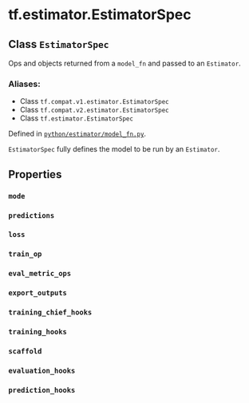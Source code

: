<div itemscope itemtype="http://developers.google.com/ReferenceObject">
<meta itemprop="name" content="tf.estimator.EstimatorSpec" />
<meta itemprop="path" content="Stable" />
<meta itemprop="property" content="mode"/>
<meta itemprop="property" content="predictions"/>
<meta itemprop="property" content="loss"/>
<meta itemprop="property" content="train_op"/>
<meta itemprop="property" content="eval_metric_ops"/>
<meta itemprop="property" content="export_outputs"/>
<meta itemprop="property" content="training_chief_hooks"/>
<meta itemprop="property" content="training_hooks"/>
<meta itemprop="property" content="scaffold"/>
<meta itemprop="property" content="evaluation_hooks"/>
<meta itemprop="property" content="prediction_hooks"/>
</div>

# tf.estimator.EstimatorSpec

## Class `EstimatorSpec`

Ops and objects returned from a `model_fn` and passed to an `Estimator`.



### Aliases:

* Class `tf.compat.v1.estimator.EstimatorSpec`
* Class `tf.compat.v2.estimator.EstimatorSpec`
* Class `tf.estimator.EstimatorSpec`



Defined in [`python/estimator/model_fn.py`](https://github.com/tensorflow/estimator/tree/master/tensorflow_estimator/python/estimator/model_fn.py).

<!-- Placeholder for "Used in" -->

`EstimatorSpec` fully defines the model to be run by an `Estimator`.

## Properties

<h3 id="mode"><code>mode</code></h3>




<h3 id="predictions"><code>predictions</code></h3>




<h3 id="loss"><code>loss</code></h3>




<h3 id="train_op"><code>train_op</code></h3>




<h3 id="eval_metric_ops"><code>eval_metric_ops</code></h3>




<h3 id="export_outputs"><code>export_outputs</code></h3>




<h3 id="training_chief_hooks"><code>training_chief_hooks</code></h3>




<h3 id="training_hooks"><code>training_hooks</code></h3>




<h3 id="scaffold"><code>scaffold</code></h3>




<h3 id="evaluation_hooks"><code>evaluation_hooks</code></h3>




<h3 id="prediction_hooks"><code>prediction_hooks</code></h3>






